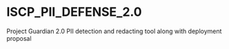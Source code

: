 # ISCP_PII_DEFENSE_2.0
Project Guardian 2.0 PII detection and redacting tool along with deployment proposal
